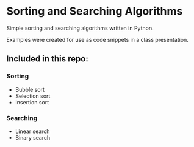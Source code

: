 # Sorting and Searching Algorithms
Simple sorting and searching algorithms written in Python.

Examples were created for use as code snippets in a class presentation.

## Included in this repo:
### Sorting
- Bubble sort
- Selection sort
- Insertion sort
### Searching
- Linear search
- Binary search
